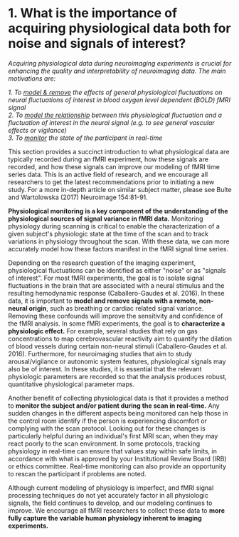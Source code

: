 # 1. What is the importance of acquiring physiological data both for noise and signals of interest?

*Acquiring physiological data during neuroimaging experiments is crucial for enhancing the quality and interpretability of neuroimaging data. The main motivations are:*

*1. To <ins>model & remove</ins> the effects of general physiological fluctuations on neural fluctuations of interest in blood oxygen level dependent (BOLD) fMRI signal*  
*2. To <ins>model the relationship</ins> between this physiological fluctuation and a fluctuation of interest in the neural signal (e.g. to see general vascular effects or vigilance)*  
*3. To <ins>monitor</ins> the state of the participant in real-time*  

This section provides a succinct introduction to what physiological data are typically recorded during an fMRI experiment, how these signals are recorded, and how these signals can improve our modeling of fMRI time series data. This is an active field of research, and we encourage all researchers to get the latest recommendations prior to initiating a new study. For a more in-depth article on similar subject matter, please see Bulte and Wartolowska (2017) Neuroimage 154:81-91.

**Physiological monitoring is a key component of the understanding of the physiological sources of signal variance in fMRI data.** Monitoring physiology during scanning is critical to enable the characterization of a given subject's physiologic state at the time of the scan and to track variations in physiology throughout the scan. With these data, we can more accurately model how these factors manifest in the fMRI signal time series.

Depending on the research question of the imaging experiment, physiological fluctuations can be identified as either "noise" or as "signals of interest". For most fMRI experiments, the goal is to isolate signal fluctuations in the brain that are associated with a neural stimulus and the resulting hemodynamic response (Caballero-Gaudes et al. 2016). In these data, it is important to **model and remove signals with a remote, non-neural origin**, such as breathing or cardiac related signal variance. Removing these confounds will improve the sensitivity and confidence of the fMRI analysis. In some fMRI experiments, the goal is to **characterize a physiologic effect.** For example, several studies that rely on gas concentrations to map cerebrovascular reactivity aim to quantify the dilation of blood vessels during certain non-neural stimuli (Caballero-Gaudes et al. 2016). Furthermore, for neuroimaging studies that aim to study arousal/vigilance or autonomic system features, physiological signals may also be of interest. In these studies, it is essential that the relevant physiologic parameters are recorded so that the analysis produces robust, quantitative physiological parameter maps.

Another benefit of collecting physiological data is that it provides a method to **monitor the subject and/or patient during the scan in real-time.** Any sudden changes in the different aspects being monitored can help those in the control room identify if the person is experiencing discomfort or complying with the scan protocol. Looking out for these changes is particularly helpful during an individual's first MRI scan, when they may react poorly to the scan environment. In some protocols, tracking physiology in real-time can ensure that values stay within safe limits, in accordance with what is approved by your Institutional Review Board (IRB) or ethics committee. Real-time monitoring can also provide an opportunity to rescan the participant if problems are noted. 

Although current modeling of physiology is imperfect, and fMRI signal processing techniques do not yet accurately factor in all physiologic signals, the field continues to develop, and our modeling continues to improve. We encourage all fMRI researchers to collect these data to **more fully capture the variable human physiology inherent to imaging experiments.**
